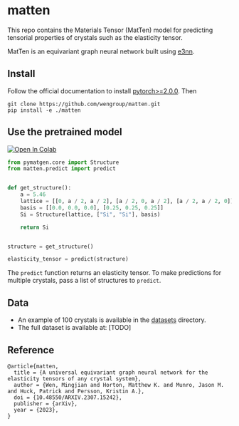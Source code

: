 # matten

This repo contains the Materials Tensor (MatTen) model for predicting tensorial
properties of crystals such as the elasticity tensor.

MatTen is an equivariant graph neural network built using [e3nn](https://github.com/e3nn/e3nn).

## Install

Follow the official documentation to install [pytorch>=2.0.0](https://pytorch.org/get-started/locally/).
Then

```
git clone https://github.com/wengroup/matten.git
pip install -e ./matten
```

## Use the pretrained model

[![Open In Colab](https://colab.research.google.com/assets/colab-badge.svg)](https://colab.research.google.com/github/wengroup/matten/blob/main/notebooks/predict_colab.ipynb)

```python
from pymatgen.core import Structure
from matten.predict import predict


def get_structure():
    a = 5.46
    lattice = [[0, a / 2, a / 2], [a / 2, 0, a / 2], [a / 2, a / 2, 0]]
    basis = [[0.0, 0.0, 0.0], [0.25, 0.25, 0.25]]
    Si = Structure(lattice, ["Si", "Si"], basis)

    return Si


structure = get_structure()

elasticity_tensor = predict(structure)
```

The `predict` function returns an elasticity tensor. To make predictions for multiple
crystals, pass a list of structures to `predict`.

## Data

- An example of 100 crystals is available in the [datasets](./datasets) directory.
- The full dataset is available at: [TODO]

## Reference

```
@article{matten,
  title = {A universal equivariant graph neural network for the elasticity tensors of any crystal system},
  author = {Wen, Mingjian and Horton, Matthew K. and Munro, Jason M. and Huck, Patrick and Persson, Kristin A.},
  doi = {10.48550/ARXIV.2307.15242},
  publisher = {arXiv},
  year = {2023},
}
```
